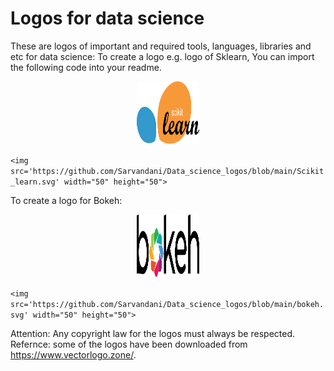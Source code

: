 # Logos for data science
These are logos of important and required tools, languages, libraries and etc for data science:
To create a logo e.g. logo of Sklearn, You can import the following code into your readme.

<div align="center">
<img src='https://github.com/Sarvandani/Data_science_logos/blob/main/Scikit_learn.svg' width="100" height="100">
</div>

`<img src='https://github.com/Sarvandani/Data_science_logos/blob/main/Scikit_learn.svg' width="50" height="50">`

To create a logo for Bokeh:

<div align="center">
<img src='https://github.com/Sarvandani/Data_science_logos/blob/main/bokeh.svg' width="100" height="100"> 
</div>

`<img src='https://github.com/Sarvandani/Data_science_logos/blob/main/bokeh.svg' width="50" height="50">`

Attention: Any copyright law for the logos must always be respected.
Refernce: some of the logos have been downloaded from https://www.vectorlogo.zone/.

